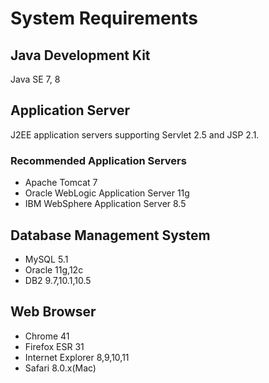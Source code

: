 # System Requirements

## Java Development Kit

Java SE 7, 8


## Application Server

J2EE application servers supporting Servlet 2.5 and JSP 2.1.

### Recommended Application Servers

* Apache Tomcat 7
* Oracle WebLogic Application Server 11g
* IBM WebSphere Application Server 8.5


## Database Management System

* MySQL 5.1
* Oracle 11g,12c
* DB2 9.7,10.1,10.5


## Web Browser

* Chrome 41
* Firefox ESR 31
* Internet Explorer 8,9,10,11
* Safari 8.0.x(Mac)